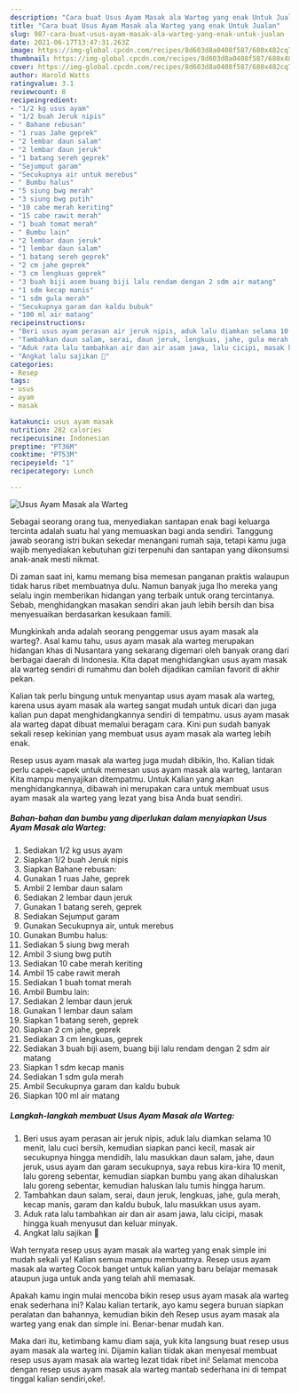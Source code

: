 ```yaml
---
description: "Cara buat Usus Ayam Masak ala Warteg yang enak Untuk Jualan"
title: "Cara buat Usus Ayam Masak ala Warteg yang enak Untuk Jualan"
slug: 987-cara-buat-usus-ayam-masak-ala-warteg-yang-enak-untuk-jualan
date: 2021-06-17T13:47:31.263Z
image: https://img-global.cpcdn.com/recipes/8d603d8a0408f587/680x482cq70/usus-ayam-masak-ala-warteg-foto-resep-utama.jpg
thumbnail: https://img-global.cpcdn.com/recipes/8d603d8a0408f587/680x482cq70/usus-ayam-masak-ala-warteg-foto-resep-utama.jpg
cover: https://img-global.cpcdn.com/recipes/8d603d8a0408f587/680x482cq70/usus-ayam-masak-ala-warteg-foto-resep-utama.jpg
author: Harold Watts
ratingvalue: 3.1
reviewcount: 8
recipeingredient:
- "1/2 kg usus ayam"
- "1/2 buah Jeruk nipis"
- " Bahane rebusan"
- "1 ruas Jahe geprek"
- "2 lembar daun salam"
- "2 lembar daun jeruk"
- "1 batang sereh geprek"
- "Sejumput garam"
- "Secukupnya air untuk merebus"
- " Bumbu halus"
- "5 siung bwg merah"
- "3 siung bwg putih"
- "10 cabe merah keriting"
- "15 cabe rawit merah"
- "1 buah tomat merah"
- " Bumbu lain"
- "2 lembar daun jeruk"
- "1 lembar daun salam"
- "1 batang sereh geprek"
- "2 cm jahe geprek"
- "3 cm lengkuas geprek"
- "3 buah biji asem buang biji lalu rendam dengan 2 sdm air matang"
- "1 sdm kecap manis"
- "1 sdm gula merah"
- "Secukupnya garam dan kaldu bubuk"
- "100 ml air matang"
recipeinstructions:
- "Beri usus ayam perasan air jeruk nipis, aduk lalu diamkan selama 10 menit, lalu cuci bersih, kemudian siapkan panci kecil, masak air secukupnya hingga mendidih, lalu masukkan daun salam, jahe, daun jeruk, usus ayam dan garam secukupnya, saya rebus kira-kira 10 menit, lalu goreng sebentar, kemudian siapkan bumbu yang akan dihaluskan lalu goreng sebentar, kemudian haluskan lalu tumis hingga harum."
- "Tambahkan daun salam, serai, daun jeruk, lengkuas, jahe, gula merah, kecap manis, garam dan kaldu bubuk, lalu masukkan usus ayam."
- "Aduk rata lalu tambahkan air dan air asam jawa, lalu cicipi, masak hingga kuah menyusut dan keluar minyak."
- "Angkat lalu sajikan 💚"
categories:
- Resep
tags:
- usus
- ayam
- masak

katakunci: usus ayam masak 
nutrition: 282 calories
recipecuisine: Indonesian
preptime: "PT36M"
cooktime: "PT53M"
recipeyield: "1"
recipecategory: Lunch

---
```



![Usus Ayam Masak ala Warteg](https://img-global.cpcdn.com/recipes/8d603d8a0408f587/680x482cq70/usus-ayam-masak-ala-warteg-foto-resep-utama.jpg)

Sebagai seorang orang tua, menyediakan santapan enak bagi keluarga tercinta adalah suatu hal yang memuaskan bagi anda sendiri. Tanggung jawab seorang istri bukan sekedar menangani rumah saja, tetapi kamu juga wajib menyediakan kebutuhan gizi terpenuhi dan santapan yang dikonsumsi anak-anak mesti nikmat.

Di zaman  saat ini, kamu memang bisa memesan panganan praktis walaupun tidak harus ribet membuatnya dulu. Namun banyak juga lho mereka yang selalu ingin memberikan hidangan yang terbaik untuk orang tercintanya. Sebab, menghidangkan masakan sendiri akan jauh lebih bersih dan bisa menyesuaikan berdasarkan kesukaan famili. 



Mungkinkah anda adalah seorang penggemar usus ayam masak ala warteg?. Asal kamu tahu, usus ayam masak ala warteg merupakan hidangan khas di Nusantara yang sekarang digemari oleh banyak orang dari berbagai daerah di Indonesia. Kita dapat menghidangkan usus ayam masak ala warteg sendiri di rumahmu dan boleh dijadikan camilan favorit di akhir pekan.

Kalian tak perlu bingung untuk menyantap usus ayam masak ala warteg, karena usus ayam masak ala warteg sangat mudah untuk dicari dan juga kalian pun dapat menghidangkannya sendiri di tempatmu. usus ayam masak ala warteg dapat dibuat memalui beragam cara. Kini pun sudah banyak sekali resep kekinian yang membuat usus ayam masak ala warteg lebih enak.

Resep usus ayam masak ala warteg juga mudah dibikin, lho. Kalian tidak perlu capek-capek untuk memesan usus ayam masak ala warteg, lantaran Kita mampu menyajikan ditempatmu. Untuk Kalian yang akan menghidangkannya, dibawah ini merupakan cara untuk membuat usus ayam masak ala warteg yang lezat yang bisa Anda buat sendiri.

<!--inarticleads1-->

##### Bahan-bahan dan bumbu yang diperlukan dalam menyiapkan Usus Ayam Masak ala Warteg:

1. Sediakan 1/2 kg usus ayam
1. Siapkan 1/2 buah Jeruk nipis
1. Siapkan  Bahane rebusan:
1. Gunakan 1 ruas Jahe, geprek
1. Ambil 2 lembar daun salam
1. Sediakan 2 lembar daun jeruk
1. Gunakan 1 batang sereh, geprek
1. Sediakan Sejumput garam
1. Gunakan Secukupnya air, untuk merebus
1. Gunakan  Bumbu halus:
1. Sediakan 5 siung bwg merah
1. Ambil 3 siung bwg putih
1. Sediakan 10 cabe merah keriting
1. Ambil 15 cabe rawit merah
1. Sediakan 1 buah tomat merah
1. Ambil  Bumbu lain:
1. Sediakan 2 lembar daun jeruk
1. Gunakan 1 lembar daun salam
1. Siapkan 1 batang sereh, geprek
1. Siapkan 2 cm jahe, geprek
1. Sediakan 3 cm lengkuas, geprek
1. Sediakan 3 buah biji asem, buang biji lalu rendam dengan 2 sdm air matang
1. Siapkan 1 sdm kecap manis
1. Sediakan 1 sdm gula merah
1. Ambil Secukupnya garam dan kaldu bubuk
1. Siapkan 100 ml air matang




<!--inarticleads2-->

##### Langkah-langkah membuat Usus Ayam Masak ala Warteg:

1. Beri usus ayam perasan air jeruk nipis, aduk lalu diamkan selama 10 menit, lalu cuci bersih, kemudian siapkan panci kecil, masak air secukupnya hingga mendidih, lalu masukkan daun salam, jahe, daun jeruk, usus ayam dan garam secukupnya, saya rebus kira-kira 10 menit, lalu goreng sebentar, kemudian siapkan bumbu yang akan dihaluskan lalu goreng sebentar, kemudian haluskan lalu tumis hingga harum.
1. Tambahkan daun salam, serai, daun jeruk, lengkuas, jahe, gula merah, kecap manis, garam dan kaldu bubuk, lalu masukkan usus ayam.
1. Aduk rata lalu tambahkan air dan air asam jawa, lalu cicipi, masak hingga kuah menyusut dan keluar minyak.
1. Angkat lalu sajikan 💚




Wah ternyata resep usus ayam masak ala warteg yang enak simple ini mudah sekali ya! Kalian semua mampu membuatnya. Resep usus ayam masak ala warteg Cocok banget untuk kalian yang baru belajar memasak ataupun juga untuk anda yang telah ahli memasak.

Apakah kamu ingin mulai mencoba bikin resep usus ayam masak ala warteg enak sederhana ini? Kalau kalian tertarik, ayo kamu segera buruan siapkan peralatan dan bahannya, kemudian bikin deh Resep usus ayam masak ala warteg yang enak dan simple ini. Benar-benar mudah kan. 

Maka dari itu, ketimbang kamu diam saja, yuk kita langsung buat resep usus ayam masak ala warteg ini. Dijamin kalian tiidak akan menyesal membuat resep usus ayam masak ala warteg lezat tidak ribet ini! Selamat mencoba dengan resep usus ayam masak ala warteg mantab sederhana ini di tempat tinggal kalian sendiri,oke!.

